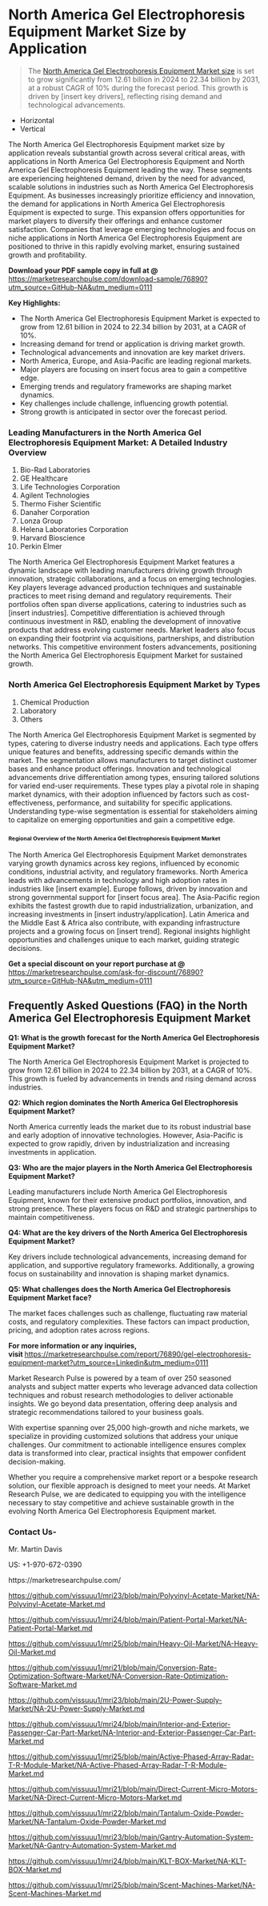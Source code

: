 <h1>North America Gel Electrophoresis Equipment Market&nbsp;Size by Application</h1><blockquote><p>The <a href="https://marketresearchpulse.com/download-sample/76890?utm_source=GitHub-NA&amp;utm_medium=0111">North America Gel Electrophoresis Equipment Market size</a> is set to grow significantly from 12.61 billion in 2024 to 22.34 billion by 2031, at a robust CAGR of 10% during the forecast period. This growth is driven by [insert key drivers], reflecting rising demand and technological advancements.</p></blockquote><ul><li>Horizontal<li> Vertical</li></ul><p>The North America Gel Electrophoresis Equipment market size by application reveals substantial growth across several critical areas, with applications in North America Gel Electrophoresis Equipment and North America Gel Electrophoresis Equipment leading the way. These segments are experiencing heightened demand, driven by the need for advanced, scalable solutions in industries such as North America Gel Electrophoresis Equipment. As businesses increasingly prioritize efficiency and innovation, the demand for applications in North America Gel Electrophoresis Equipment is expected to surge. This expansion offers opportunities for market players to diversify their offerings and enhance customer satisfaction. Companies that leverage emerging technologies and focus on niche applications in North America Gel Electrophoresis Equipment are positioned to thrive in this rapidly evolving market, ensuring sustained growth and profitability.</p><p><strong>Download your PDF sample copy in full at @ </strong><a href="https://marketresearchpulse.com/download-sample/76890?utm_source=GitHub-NA&amp;utm_medium=0111">https://marketresearchpulse.com/download-sample/76890?utm_source=GitHub-NA&amp;utm_medium=0111</a></p><p><strong>Key Highlights: </strong></p><ul><li>The North America Gel Electrophoresis Equipment Market is expected to grow from 12.61 billion in 2024 to 22.34 billion by 2031, at a CAGR of 10%.</li><li>Increasing demand for trend or application is driving market growth.</li><li>Technological advancements and innovation are key market drivers.</li><li>North America, Europe, and Asia-Pacific are leading regional markets.</li><li>Major players are focusing on insert focus area to gain a competitive edge.</li><li>Emerging trends and regulatory frameworks are shaping market dynamics.</li><li>Key challenges include challenge, influencing growth potential.</li><li>Strong growth is anticipated in sector over the forecast period.</li></ul><h3>Leading Manufacturers in the North America Gel Electrophoresis Equipment Market: A Detailed Industry Overview</h3><ol><li>Bio-Rad Laboratories</li><li>GE Healthcare</li><li>Life Technologies Corporation</li><li>Agilent Technologies</li><li>Thermo Fisher Scientific</li><li>Danaher Corporation</li><li>Lonza Group</li><li>Helena Laboratories Corporation</li><li>Harvard Bioscience</li><li>Perkin Elmer</li></ol><div class="flex max-w-full flex-col flex-grow"><div class="min-h-8 text-message flex w-full flex-col items-end gap-2 whitespace-normal break-words [.text-message+&amp;]:mt-5" dir="auto" data-message-author-role="assistant" data-message-id="fd8432e4-4910-450d-b182-61b7bfb0a01f" data-message-model-slug="gpt-4o"><div class="flex w-full flex-col gap-1 empty:hidden first:pt-[3px]"><div class="markdown prose w-full break-words dark:prose-invert light"><p>The North America Gel Electrophoresis Equipment Market features a dynamic landscape with leading manufacturers driving growth through innovation, strategic collaborations, and a focus on emerging technologies. Key players leverage advanced production techniques and sustainable practices to meet rising demand and regulatory requirements. Their portfolios often span diverse applications, catering to industries such as [insert industries]. Competitive differentiation is achieved through continuous investment in R&amp;D, enabling the development of innovative products that address evolving customer needs. Market leaders also focus on expanding their footprint via acquisitions, partnerships, and distribution networks. This competitive environment fosters advancements, positioning the North America Gel Electrophoresis Equipment Market for sustained growth.</p></div></div></div></div><h3>North America Gel Electrophoresis Equipment Market by Types</h3><ol><li>Chemical Production<li> Laboratory<li> Others</li></ol><div class="flex max-w-full flex-col flex-grow"><div class="min-h-8 text-message flex w-full flex-col items-end gap-2 whitespace-normal break-words [.text-message+&amp;]:mt-5" dir="auto" data-message-author-role="assistant" data-message-id="084470be-0bb7-4664-bddf-5156b4f41249" data-message-model-slug="gpt-4o-mini"><div class="flex w-full flex-col gap-1 empty:hidden first:pt-[3px]"><div class="markdown prose w-full break-words dark:prose-invert light"><p>The North America Gel Electrophoresis Equipment Market is segmented by types, catering to diverse industry needs and applications. Each type offers unique features and benefits, addressing specific demands within the market. The segmentation allows manufacturers to target distinct customer bases and enhance product offerings. Innovation and technological advancements drive differentiation among types, ensuring tailored solutions for varied end-user requirements. These types play a pivotal role in shaping market dynamics, with their adoption influenced by factors such as cost-effectiveness, performance, and suitability for specific applications. Understanding type-wise segmentation is essential for stakeholders aiming to capitalize on emerging opportunities and gain a competitive edge.</p></div></div></div></div><h3><span style="font-size: 11px;">Regional Overview of the North America Gel Electrophoresis Equipment Market</span></h3><div class="flex max-w-full flex-col flex-grow"><div class="min-h-8 text-message flex w-full flex-col items-end gap-2 whitespace-normal break-words [.text-message+&amp;]:mt-5" dir="auto" data-message-author-role="assistant" data-message-id="e9038762-ce64-4e30-91c9-9bd413514231" data-message-model-slug="gpt-4o-mini"><div class="flex w-full flex-col gap-1 empty:hidden first:pt-[3px]"><div class="markdown prose w-full break-words dark:prose-invert light"><p>The North America Gel Electrophoresis Equipment Market demonstrates varying growth dynamics across key regions, influenced by economic conditions, industrial activity, and regulatory frameworks. North America leads with advancements in technology and high adoption rates in industries like [insert example]. Europe follows, driven by innovation and strong governmental support for [insert focus area]. The Asia-Pacific region exhibits the fastest growth due to rapid industrialization, urbanization, and increasing investments in [insert industry/application]. Latin America and the Middle East &amp; Africa also contribute, with expanding infrastructure projects and a growing focus on [insert trend]. Regional insights highlight opportunities and challenges unique to each market, guiding strategic decisions.</p></div></div></div></div><p><strong>Get a special discount on your report purchase at @ </strong><a href="https://marketresearchpulse.com/ask-for-discount/76890?utm_source=GitHub-NA&amp;utm_medium=0111">https://marketresearchpulse.com/ask-for-discount/76890?utm_source=GitHub-NA&amp;utm_medium=0111</a></p><h2>Frequently Asked Questions (FAQ) in the North America Gel Electrophoresis Equipment Market</h2><p><strong>Q1: What is the growth forecast for the North America Gel Electrophoresis Equipment Market?</strong></p><p>The North America Gel Electrophoresis Equipment Market is projected to grow from 12.61 billion in 2024 to 22.34 billion by 2031, at a CAGR of 10%. This growth is fueled by advancements in trends and rising demand across industries.</p><p><strong>Q2: Which region dominates the North America Gel Electrophoresis Equipment Market?</strong></p><p>North America currently leads the market due to its robust industrial base and early adoption of innovative technologies. However, Asia-Pacific is expected to grow rapidly, driven by industrialization and increasing investments in application.</p><p><strong>Q3: Who are the major players in the North America Gel Electrophoresis Equipment Market?</strong></p><p>Leading manufacturers include North America Gel Electrophoresis Equipment, known for their extensive product portfolios, innovation, and strong presence. These players focus on R&amp;D and strategic partnerships to maintain competitiveness.</p><p><strong>Q4: What are the key drivers of the North America Gel Electrophoresis Equipment Market?</strong></p><p>Key drivers include technological advancements, increasing demand for application, and supportive regulatory frameworks. Additionally, a growing focus on sustainability and innovation is shaping market dynamics.</p><p><strong>Q5: What challenges does the North America Gel Electrophoresis Equipment Market face?</strong></p><p>The market faces challenges such as challenge, fluctuating raw material costs, and regulatory complexities. These factors can impact production, pricing, and adoption rates across regions.</p><p><strong>For more information or any inquiries, visit&nbsp;</strong><a href="https://marketresearchpulse.com/report/76890/gel-electrophoresis-equipment-market?utm_source=Linkedin&utm_medium=0111">https://marketresearchpulse.com/report/76890/gel-electrophoresis-equipment-market?utm_source=Linkedin&utm_medium=0111</a></p><p>Market Research Pulse is powered by a team of over 250 seasoned analysts and subject matter experts who leverage advanced data collection techniques and robust research methodologies to deliver actionable insights. We go beyond data presentation, offering deep analysis and strategic recommendations tailored to your business goals.</p><p>With expertise spanning over 25,000 high-growth and niche markets, we specialize in providing customized solutions that address your unique challenges. Our commitment to actionable intelligence ensures complex data is transformed into clear, practical insights that empower confident decision-making.</p><p>Whether you require a comprehensive market report or a bespoke research solution, our flexible approach is designed to meet your needs. At Market Research Pulse, we are dedicated to equipping you with the intelligence necessary to stay competitive and achieve sustainable growth in the evolving North America Gel Electrophoresis Equipment market.</p><h3><strong>Contact Us-</strong></h3><p>Mr. Martin Davis</p><p>US: +1-970-672-0390</p><p>https://marketresearchpulse.com/</p><p><a href="https://github.com/vissuuu1/mri23/blob/main/Polyvinyl-Acetate-Market/NA-Polyvinyl-Acetate-Market.md">https://github.com/vissuuu1/mri23/blob/main/Polyvinyl-Acetate-Market/NA-Polyvinyl-Acetate-Market.md</a></p><p><a href="https://github.com/vissuuu1/mri24/blob/main/Patient-Portal-Market/NA-Patient-Portal-Market.md">https://github.com/vissuuu1/mri24/blob/main/Patient-Portal-Market/NA-Patient-Portal-Market.md</a></p><p><a href="https://github.com/vissuuu1/mri25/blob/main/Heavy-Oil-Market/NA-Heavy-Oil-Market.md">https://github.com/vissuuu1/mri25/blob/main/Heavy-Oil-Market/NA-Heavy-Oil-Market.md</a></p><p><a href="https://github.com/vissuuu1/mri21/blob/main/Conversion-Rate-Optimization-Software-Market/NA-Conversion-Rate-Optimization-Software-Market.md">https://github.com/vissuuu1/mri21/blob/main/Conversion-Rate-Optimization-Software-Market/NA-Conversion-Rate-Optimization-Software-Market.md</a></p><p><a href="https://github.com/vissuuu1/mri23/blob/main/2U-Power-Supply-Market/NA-2U-Power-Supply-Market.md">https://github.com/vissuuu1/mri23/blob/main/2U-Power-Supply-Market/NA-2U-Power-Supply-Market.md</a></p><p><a href="https://github.com/vissuuu1/mri24/blob/main/Interior-and-Exterior-Passenger-Car-Part-Market/NA-Interior-and-Exterior-Passenger-Car-Part-Market.md">https://github.com/vissuuu1/mri24/blob/main/Interior-and-Exterior-Passenger-Car-Part-Market/NA-Interior-and-Exterior-Passenger-Car-Part-Market.md</a></p><p><a href="https://github.com/vissuuu1/mri25/blob/main/Active-Phased-Array-Radar-T-R-Module-Market/NA-Active-Phased-Array-Radar-T-R-Module-Market.md">https://github.com/vissuuu1/mri25/blob/main/Active-Phased-Array-Radar-T-R-Module-Market/NA-Active-Phased-Array-Radar-T-R-Module-Market.md</a></p><p><a href="https://github.com/vissuuu1/mri21/blob/main/Direct-Current-Micro-Motors-Market/NA-Direct-Current-Micro-Motors-Market.md">https://github.com/vissuuu1/mri21/blob/main/Direct-Current-Micro-Motors-Market/NA-Direct-Current-Micro-Motors-Market.md</a></p><p><a href="https://github.com/vissuuu1/mri22/blob/main/Tantalum-Oxide-Powder-Market/NA-Tantalum-Oxide-Powder-Market.md">https://github.com/vissuuu1/mri22/blob/main/Tantalum-Oxide-Powder-Market/NA-Tantalum-Oxide-Powder-Market.md</a></p><p><a href="https://github.com/vissuuu1/mri23/blob/main/Gantry-Automation-System-Market/NA-Gantry-Automation-System-Market.md">https://github.com/vissuuu1/mri23/blob/main/Gantry-Automation-System-Market/NA-Gantry-Automation-System-Market.md</a></p><p><a href="https://github.com/vissuuu1/mri24/blob/main/KLT-BOX-Market/NA-KLT-BOX-Market.md">https://github.com/vissuuu1/mri24/blob/main/KLT-BOX-Market/NA-KLT-BOX-Market.md</a></p><p><a href="https://github.com/vissuuu1/mri25/blob/main/Scent-Machines-Market/NA-Scent-Machines-Market.md">https://github.com/vissuuu1/mri25/blob/main/Scent-Machines-Market/NA-Scent-Machines-Market.md</a></p>
